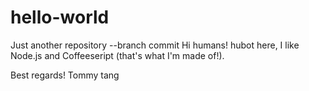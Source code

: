# hello-world
Just another repository
--branch commit
Hi humans!
hubot here, I like Node.js and Coffeeseript (that's what I'm made of!).


Best regards!
Tommy tang
